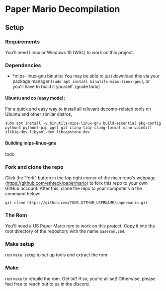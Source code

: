 # Paper Mario Decompilation

## Setup
### Requirements
You'll need Linux or Windows 10 (WSL) to work on this project.

### Dependencies
* *mips-linux-gnu binutils: You may be able to just download this via your package manager (`sudo apt install binutils-mips-linux-gnu`), or you'll have to build it yourself. (guide todo)


#### Ubuntu and co (easy mode):
For a quick and easy way to install all relevant decomp-related tools on Ubuntu and other similar distros, 
```
sudo apt install -y binutils-mips-linux-gnu build-essential pkg-config python3 python3-pip wget git clang-tidy clang-format nano vbindiff zlib1g-dev libyaml-dev libcapstone-dev
```

#### Building mips-linux-gnu
todo

### Fork and clone the repo
Click the "fork" button in the top right corner of the main repo's webpage (https://github.com/ethteck/papermario) to fork this repo to your own GitHub account. After this, clone the repo to your computer via the command below:

`git clone https://github.com/YOUR_GITHUB_USERNAME/papermario.git`

### The Rom
You'll need a US Paper Mario rom to work on this project. Copy it into the root directory of the repository with the name `baserom.z64`.

### Make setup
run `make setup` to set up tools and extract the rom

### Make
run `make` to rebuild the rom. Get `OK`? If so, you're all set! Otherwise, please feel free to reach out to us in the discord.
